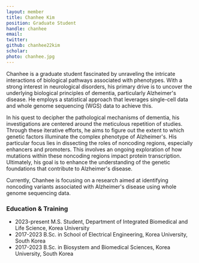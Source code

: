 ```yaml
---
layout: member
title: Chanhee Kim
position: Graduate Student
handle: chanhee
email:
twitter:
github: chanhee22kim
scholar: 
photo: chanhee.jpg
---
```


Chanhee is a graduate student fascinated by unraveling the intricate interactions of biological pathways associated with phenotypes. With a strong interest in neurological disorders, his primary drive is to uncover the underlying biological principles of dementia, particularly Alzheimer's disease. He employs a statistical approach that leverages single-cell data and whole genome sequencing (WGS) data to achieve this.

In his quest to decipher the pathological mechanisms of dementia, his investigations are centered around the meticulous repetition of studies. Through these iterative efforts, he aims to figure out the extent to which genetic factors illuminate the complex phenotype of Alzheimer's. His particular focus lies in dissecting the roles of noncoding regions, especially enhancers and promoters. This involves an ongoing exploration of how mutations within these noncoding regions impact protein transcription. Ultimately, his goal is to enhance the understanding of the genetic foundations that contribute to Alzheimer's disease.

Currently, Chanhee is focusing on a research aimed at identifying noncoding variants associated with Alzheimer's disease using whole genome sequencing data.

### Education & Training
- 2023-present M.S. Student, Department of Integrated Biomedical and Life Science, Korea University
- 2017-2023 B.Sc. in School of Electrical Engineering, Korea University, South Korea
- 2017-2023 B.Sc. in Biosystem and Biomedical Sciences, Korea University, South Korea
